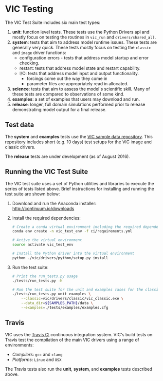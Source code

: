VIC Testing
========

The VIC Test Suite includes six main test types:

1.  **unit**:  function level tests. These tests use the Python Drivers api and mostly focus on testing the routines in `vic_run` and `drivers/shared_all`.
2.  **system**: tests that aim to address model runtime issues.  These tests are generally very quick. These tests mostly focus on testing the `classic` and `image` driver functions:
    * configuration errors - tests that address model startup and error checking.
    * restart:  tests that address model state and restart capability.
    * I/O:  tests that address model input and output functionality.
        *  forcings come out the way they come in
        *  parameter files are appropriately read in allocated.
3.  **science**:  tests that aim to assess the model's scientific skill.  Many of these tests are compared to observations of some kind.
4.  **examples**:  a set of examples that users may download and run.
5.  **release**:  longer, full domain simulations performed prior to release demonstrating model output for a final release.

## Test data

The **system** and **examples** tests use the [VIC sample data repository](https://github.com/UW-Hydro/VIC_sample_data). This repository includes short (e.g. 10 days) test setups for the VIC image and classic drivers.

The **release** tests are under development (as of August 2016).

## Running the VIC Test Suite

The VIC test suite uses a set of Python utilities and libraries to execute the series of tests listed above. Brief instructions for installing and running the test suite are shown below:

1. Download and run the Anaconda installer: http://continuum.io/downloads
2. Install the required dependencies:

    ```Bash
    # Create a conda virtual environment including the required dependencies
    conda env create -n vic_test_env -f ci/requirements.yml

    # Active the virtual environment
    source activate vic_test_env

    # Install the Python driver into the virtual environment
    python ./vic/drivers/python/setup.py install
    ```

3. Run the test suite:

    ```Bash
    # Print the run_tests.py usage
    ./tests/run_tests.py -h

    # Run the test suite for the unit and examples cases for the classic driver
    ./tests/run_tests.py unit examples \
        --classic=vic/drivers/classic/vic_classic.exe \
        --data_dir=${SAMPLES_PATH}/data \
        --examples=./tests/examples/examples.cfg
    ```

## Travis

VIC uses the [Travis CI](http://travis-ci.org/) continuous integration system. VIC's build tests on Travis test the compilation of the main VIC drivers using a range of environments:

- *Compilers*: `gcc` and `clang`
- *Platforms*: `Linux` and `OSX`

The Travis tests also run the **unit**, **system**, and **examples** tests described above.
